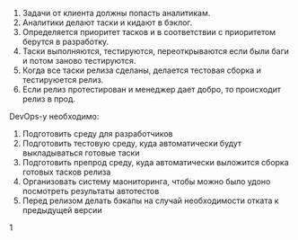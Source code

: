 1. Задачи от клиента должны попасть аналитикам.
2. Аналитики делают таски и кидают в бэклог.
3. Определяется приоритет тасков и в соответствии с приоритетом берутся в разработку.
4. Таски выполняются, тестируются, переоткрываются если были баги и потом заново тестируются.
5. Когда все таски релиза сделаны, делается тестовая сборка и тестируюется релиз.
6. Если релиз протестирован и менеджер дает добро, то происходит релиз в прод.

DevOps-у необходимо:
1. Подготовить среду для разработчиков
2. Подготовить тестовую среду, куда автоматически будут выкладываться готовые таски
3. Подготовить препрод среду, куда автоматически выложится сборка готовых тасков релиза
4. Организовать систему маониторинга, чтобы можно было удоно посмотреть результаты автотестов
5. Перед релизом делать бэкапы на случай необходимости отката к предыдущей версии

1